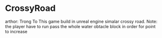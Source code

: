# CrossyRoad
arthor: Trong To
This game build in unreal engine simalar crossy road. Note: the player have to run pass the whole water obtacle block in order for point to increase
